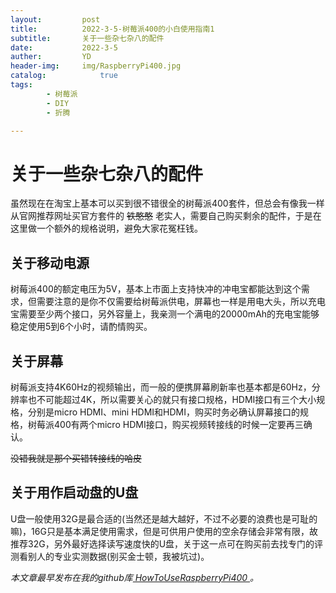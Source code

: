 ```yaml
---
layout:         post
title:          2022-3-5-树莓派400的小白使用指南1
subtitle:       关于一些杂七杂八的配件
date:           2022-3-5
auther:         YD
header-img:     img/RaspberryPi400.jpg
catalog:            true
tags:
        - 树莓派
        - DIY
        - 折腾

---
```


# 关于一些杂七杂八的配件

虽然现在在淘宝上基本可以买到很不错很全的树莓派400套件，但总会有像我一样从官网推荐网址买官方套件的 ~~铁憨憨~~ 老实人，需要自己购买剩余的配件，于是在这里做一个额外的规格说明，避免大家花冤枉钱。

## 关于移动电源

树莓派400的额定电压为5V，基本上市面上支持快冲的冲电宝都能达到这个需求，但需要注意的是你不仅需要给树莓派供电，屏幕也一样是用电大头，所以充电宝需要至少两个接口，另外容量上，我亲测一个满电的20000mAh的充电宝能够稳定使用5到6个小时，请酌情购买。

## 关于屏幕

树莓派支持4K60Hz的视频输出，而一般的便携屏幕刷新率也基本都是60Hz，分辨率也不可能超过4K，所以需要关心的就只有接口规格，HDMI接口有三个大小规格，分别是micro HDMI、mini HDMI和HDMI，购买时务必确认屏幕接口的规格，树莓派400有两个micro HDMI接口，购买视频转接线的时候一定要再三确认。

~~没错我就是那个买错转接线的哈皮~~

## 关于用作启动盘的U盘

U盘一般使用32G是最合适的(当然还是越大越好，不过不必要的浪费也是可耻的嘛)，16G只是基本满足使用需求，但是可供用户使用的空余存储会非常有限，故推荐32G，另外最好选择读写速度快的U盘，关于这一点可在购买前去找专门的评测看别人的专业实测数据(别买金士顿，我被坑过)。

*本文章最早发布在我的github库[ HowToUseRaspberryPi400
](https://github.com/devilYD/HowToUseRaspberryPi400)。*